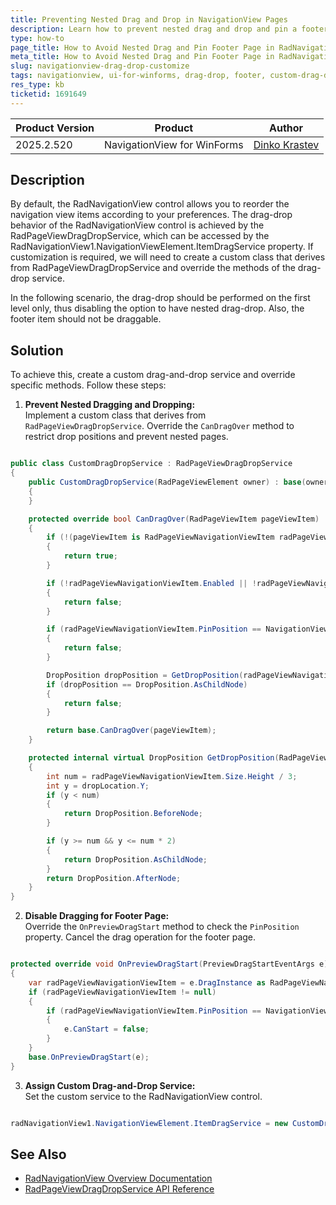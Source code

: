 ```yaml
---
title: Preventing Nested Drag and Drop in NavigationView Pages
description: Learn how to prevent nested drag and drop and pin a footer page in the RadNavigationView for UI for WinForms.
type: how-to
page_title: How to Avoid Nested Drag and Pin Footer Page in RadNavigationView
meta_title: How to Avoid Nested Drag and Pin Footer Page in RadNavigationView
slug: navigationview-drag-drop-customize
tags: navigationview, ui-for-winforms, drag-drop, footer, custom-drag-drop-service
res_type: kb
ticketid: 1691649
---
```


|Product Version|Product|Author|
|----|----|----|
|2025.2.520|NavigationView for WinForms|[Dinko Krastev](https://www.telerik.com/blogs/author/dinko-krastev)|

## Description

By default, the RadNavigationView control allows you to reorder the navigation view items according to your preferences. The drag-drop behavior of the RadNavigationView control is achieved by the RadPageViewDragDropService, which can be accessed by the RadNavigationView1.NavigationViewElement.ItemDragService property. If customization is required, we will need to create  a custom class that derives from RadPageViewDragDropService and override the methods of the drag-drop service.

In the following scenario, the drag-drop should be performed on the first level only, thus disabling the option to have nested drag-drop. Also, the footer item should not be draggable. 

## Solution

To achieve this, create a custom drag-and-drop service and override specific methods. Follow these steps:

1. **Prevent Nested Dragging and Dropping:**  
   Implement a custom class that derives from `RadPageViewDragDropService`. Override the `CanDragOver` method to restrict drop positions and prevent nested pages.

````C#

public class CustomDragDropService : RadPageViewDragDropService
{
    public CustomDragDropService(RadPageViewElement owner) : base(owner)
    {
    }

    protected override bool CanDragOver(RadPageViewItem pageViewItem)
    {
        if (!(pageViewItem is RadPageViewNavigationViewItem radPageViewNavigationViewItem))
        {
            return true;
        }

        if (!radPageViewNavigationViewItem.Enabled || !radPageViewNavigationViewItem.AllowDrop)
        {
            return false;
        }

        if (radPageViewNavigationViewItem.PinPosition == NavigationViewItemPinPosition.Footer)
        {
            return false;
        }

        DropPosition dropPosition = GetDropPosition(radPageViewNavigationViewItem, base.DropLocation);
        if (dropPosition == DropPosition.AsChildNode)
        {
            return false;
        }

        return base.CanDragOver(pageViewItem);
    }

    protected internal virtual DropPosition GetDropPosition(RadPageViewNavigationViewItem radPageViewNavigationViewItem, Point dropLocation)
    {
        int num = radPageViewNavigationViewItem.Size.Height / 3;
        int y = dropLocation.Y;
        if (y < num)
        {
            return DropPosition.BeforeNode;
        }

        if (y >= num && y <= num * 2)
        {
            return DropPosition.AsChildNode;
        }
        return DropPosition.AfterNode;
    }
}

````

2. **Disable Dragging for Footer Page:**  
   Override the `OnPreviewDragStart` method to check the `PinPosition` property. Cancel the drag operation for the footer page.

````C#

protected override void OnPreviewDragStart(PreviewDragStartEventArgs e)
{
    var radPageViewNavigationViewItem = e.DragInstance as RadPageViewNavigationViewItem;
    if (radPageViewNavigationViewItem != null)
    {
        if (radPageViewNavigationViewItem.PinPosition == NavigationViewItemPinPosition.Footer)
        {
            e.CanStart = false;
        }
    }
    base.OnPreviewDragStart(e);
}

````

3. **Assign Custom Drag-and-Drop Service:**  
   Set the custom service to the RadNavigationView control.

````C#

radNavigationView1.NavigationViewElement.ItemDragService = new CustomDragDropService(radNavigationView1.NavigationViewElement);

````

## See Also

* [RadNavigationView Overview Documentation](https://docs.telerik.com/devtools/winforms/controls/navigationview/overview)
* [RadPageViewDragDropService API Reference](https://docs.telerik.com/devtools/winforms/api/html/T_Telerik_WinControls_UI_RadPageViewDragDropService.htm)
